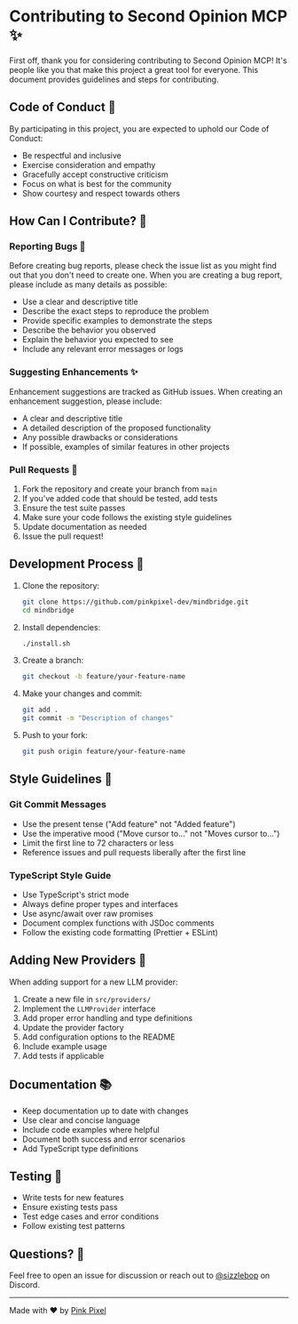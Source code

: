 # Contributing to Second Opinion MCP ✨

First off, thank you for considering contributing to Second Opinion MCP! It's people like you that make this project a great tool for everyone. This document provides guidelines and steps for contributing.

## Code of Conduct 🤝

By participating in this project, you are expected to uphold our Code of Conduct:

- Be respectful and inclusive
- Exercise consideration and empathy
- Gracefully accept constructive criticism
- Focus on what is best for the community
- Show courtesy and respect towards others

## How Can I Contribute? 🌟

### Reporting Bugs 🐛

Before creating bug reports, please check the issue list as you might find out that you don't need to create one. When you are creating a bug report, please include as many details as possible:

* Use a clear and descriptive title
* Describe the exact steps to reproduce the problem
* Provide specific examples to demonstrate the steps
* Describe the behavior you observed
* Explain the behavior you expected to see
* Include any relevant error messages or logs

### Suggesting Enhancements ✨

Enhancement suggestions are tracked as GitHub issues. When creating an enhancement suggestion, please include:

* A clear and descriptive title
* A detailed description of the proposed functionality
* Any possible drawbacks or considerations
* If possible, examples of similar features in other projects

### Pull Requests 🚀

1. Fork the repository and create your branch from `main`
2. If you've added code that should be tested, add tests
3. Ensure the test suite passes
4. Make sure your code follows the existing style guidelines
5. Update documentation as needed
6. Issue the pull request!

## Development Process 🔧

1. Clone the repository:
   ```bash
   git clone https://github.com/pinkpixel-dev/mindbridge.git
   cd mindbridge
   ```

2. Install dependencies:
   ```bash
   ./install.sh
   ```

3. Create a branch:
   ```bash
   git checkout -b feature/your-feature-name
   ```

4. Make your changes and commit:
   ```bash
   git add .
   git commit -m "Description of changes"
   ```

5. Push to your fork:
   ```bash
   git push origin feature/your-feature-name
   ```

## Style Guidelines 📝

### Git Commit Messages

* Use the present tense ("Add feature" not "Added feature")
* Use the imperative mood ("Move cursor to..." not "Moves cursor to...")
* Limit the first line to 72 characters or less
* Reference issues and pull requests liberally after the first line

### TypeScript Style Guide

* Use TypeScript's strict mode
* Always define proper types and interfaces
* Use async/await over raw promises
* Document complex functions with JSDoc comments
* Follow the existing code formatting (Prettier + ESLint)

## Adding New Providers 🔌

When adding support for a new LLM provider:

1. Create a new file in `src/providers/`
2. Implement the `LLMProvider` interface
3. Add proper error handling and type definitions
4. Update the provider factory
5. Add configuration options to the README
6. Include example usage
7. Add tests if applicable

## Documentation 📚

* Keep documentation up to date with changes
* Use clear and concise language
* Include code examples where helpful
* Document both success and error scenarios
* Add TypeScript type definitions

## Testing 🧪

* Write tests for new features
* Ensure existing tests pass
* Test edge cases and error conditions
* Follow existing test patterns

## Questions? 💭

Feel free to open an issue for discussion or reach out to [@sizzlebop](https://github.com/sizzlebop) on Discord.

---
Made with ❤️ by [Pink Pixel](https://pinkpixel.dev)